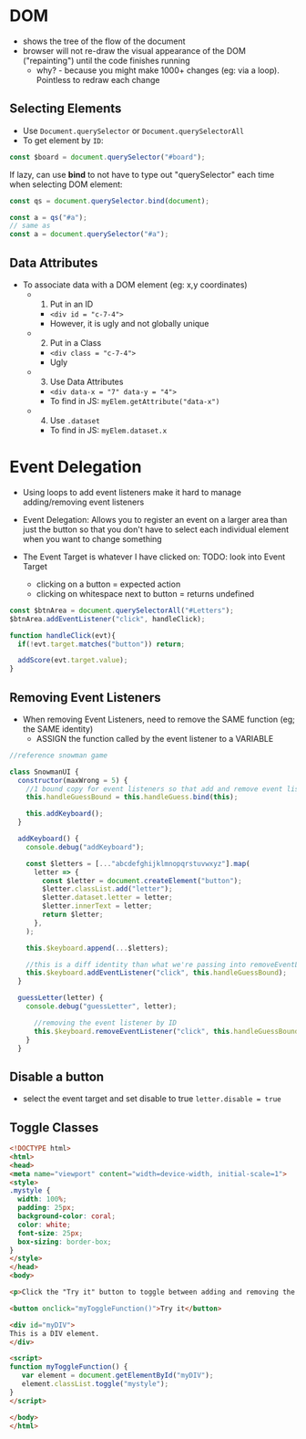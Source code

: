# DOM
- shows the tree of the flow of the document
- browser will not re-draw the visual appearance of the DOM ("repainting") until the code finishes running
  - why? - because you might make 1000+ changes (eg: via a loop). Pointless to redraw each change


## Selecting Elements
- Use `Document.querySelector` or `Document.querySelectorAll`
- To get element by `ID`:
```js
const $board = document.querySelector("#board");
```

If lazy, can use **bind** to not have to type out "querySelector" each time when selecting DOM element:
```js
const qs = document.querySelector.bind(document);

const a = qs("#a");
// same as
const a = document.querySelector("#a");
```

## Data Attributes
- To associate data with a DOM element (eg: x,y coordinates)
  - 1. Put in an ID
    - `<div id = "c-7-4">`
    - However, it is ugly and not globally unique
  - 2. Put in a Class
    - `<div class = "c-7-4">`
    - Ugly
  - 3. Use Data Attributes
    - `<div data-x = "7" data-y = "4">`
    - To find in JS: `myElem.getAttribute("data-x")`
  - 4. Use `.dataset`
    - To find in JS: `myElem.dataset.x`


# Event Delegation

- Using loops to add event listeners make it hard to manage adding/removing event listeners
- Event Delegation: Allows you to register an event on a larger area than just
the button so that you don't have to select each individual element when you want to change something

- The Event Target is whatever I have clicked on: TODO: look into Event Target
  - clicking on a button = expected action
  - clicking on whitespace next to button = returns undefined

```js
const $btnArea = document.querySelectorAll("#Letters");
$btnArea.addEventListener("click", handleClick);

function handleClick(evt){
  if(!evt.target.matches("button")) return;

  addScore(evt.target.value);
}
```

## Removing Event Listeners

- When removing Event Listeners, need to remove the SAME function (eg; the SAME identity)
  - ASSIGN the function called by the event listener to a VARIABLE

```js
//reference snowman game

class SnowmanUI {
  constructor(maxWrong = 5) {
    //1 bound copy for event listeners so that add and remove event listeners are referencing the same function
    this.handleGuessBound = this.handleGuess.bind(this);

    this.addKeyboard();
  }

  addKeyboard() {
    console.debug("addKeyboard");

    const $letters = [..."abcdefghijklmnopqrstuvwxyz"].map(
      letter => {
        const $letter = document.createElement("button");
        $letter.classList.add("letter");
        $letter.dataset.letter = letter;
        $letter.innerText = letter;
        return $letter;
      },
    );

    this.$keyboard.append(...$letters);

    //this is a diff identity than what we're passing into removeEventListener
    this.$keyboard.addEventListener("click", this.handleGuessBound);
  }

  guessLetter(letter) {
    console.debug("guessLetter", letter);

      //removing the event listener by ID
      this.$keyboard.removeEventListener("click", this.handleGuessBound);
    }
  }

```

## Disable a button

- select the event target and set disable to true ```letter.disable = true```

## Toggle Classes

```html
<!DOCTYPE html>
<html>
<head>
<meta name="viewport" content="width=device-width, initial-scale=1">
<style>
.mystyle {
  width: 100%;
  padding: 25px;
  background-color: coral;
  color: white;
  font-size: 25px;
  box-sizing: border-box;
}
</style>
</head>
<body>

<p>Click the "Try it" button to toggle between adding and removing the "mystyle" class name of the DIV element:</p>

<button onclick="myToggleFunction()">Try it</button>

<div id="myDIV">
This is a DIV element.
</div>

<script>
function myToggleFunction() {
   var element = document.getElementById("myDIV");
   element.classList.toggle("mystyle");
}
</script>

</body>
</html>
```




